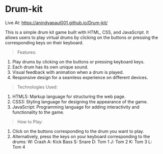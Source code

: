 # Drum-kit
Live At: https://anindyapaul001.github.io/Drum-kit/

This is a simple drum kit game built with HTML, CSS, and JavaScript. It allows users to play virtual drums by clicking on the buttons or pressing the corresponding keys on their keyboard.

> Features:
1. Play drums by clicking on the buttons or pressing keyboard keys.
2. Each drum has its own unique sound.
3. Visual feedback with animation when a drum is played.
4. Responsive design for a seamless experience on different devices.

> Technologies Used:
1. HTML5: Markup language for structuring the web page.
2. CSS3: Styling language for designing the appearance of the game.
3. JavaScript: Programming language for adding interactivity and functionality to the game.

> How to Play:
1. Click on the buttons corresponding to the drum you want to play.
2. Alternatively, press the keys on your keyboard corresponding to the drums:
      W: Crash
      A: Kick Bass
      S: Snare
      D: Tom 1
      J: Tom 2
      K: Tom 3
      L: Tom 4
